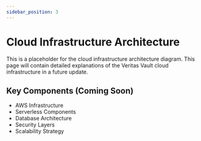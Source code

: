 ```yaml
---
sidebar_position: 3
---
```


# Cloud Infrastructure Architecture

This is a placeholder for the cloud infrastructure architecture diagram. This page will contain detailed explanations of the Veritas Vault cloud infrastructure in a future update.

## Key Components (Coming Soon)

- AWS Infrastructure
- Serverless Components
- Database Architecture
- Security Layers
- Scalability Strategy
